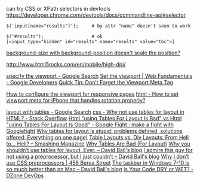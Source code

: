 

can try CSS or XPath selectors in devtools 
https://developer.chrome.com/devtools/docs/commandline-api#selector

    $('input[name="results"]');     # by attr "name" doesn't seem to work

    $("#results");                  # ok
    [<input type=​"hidden" id=​"results" name=​"results" value=​"tbc">​]

[background-size with background-position doesn't scale the position?](http://stackoverflow.com/questions/17033806/background-size-with-background-position-doesnt-scale-the-position?lq=1)

http://www.html5rocks.com/en/mobile/high-dpi/

[specify the viewport - Google Search](https://www.google.co.uk/search?q=specify+the+viewport&oq=specify+the+viewport&aqs=chrome..69i57.3752577j0j7&sourceid=chrome&ie=UTF-8)
[Set the viewport | Web Fundamentals - Google Developers](https://developers.google.com/web/fundamentals/design-and-ui/responsive/fundamentals/set-the-viewport?hl=en)
[Quick Tip: Don’t Forget the Viewport Meta Tag](http://webdesign.tutsplus.com/articles/quick-tip-dont-forget-the-viewport-meta-tag--webdesign-5972)

[How to configure the viewport for responsive pages](https://varvy.com/mobile/configure-viewport.html)
[html - How to set viewport meta for iPhone that handles rotation properly?](http://stackoverflow.com/questions/1230019/how-to-set-viewport-meta-for-iphone-that-handles-rotation-properly)


[layout with tables - Google Search](https://www.google.co.uk/search?q=layout+with+tables&oq=layout+with+tables)
[css - Why not use tables for layout in HTML? - Stack Overflow](http://stackoverflow.com/questions/83073/why-not-use-tables-for-layout-in-html)
[Html "using Tables For Layout Is Bad" vs Html "using Tables For Layout Is Good" - Google Fight : make a fight with Googlefight](http://www.googlefight.com/index.php?lang=en_GB&word1=html+%22using+tables+for+layout+is+bad%22&word2=html+%22using+tables+for+layout+is+good%22)
[Why tables for layout is stupid: problems defined, solutions offered: Everything on one page)](https://www.hotdesign.com/seybold/everything.html)
[Table Layouts vs. Div Layouts: From Hell to... Hell? – Smashing Magazine](https://www.smashingmagazine.com/2009/04/from-table-hell-to-div-hell/)
[Why Tables Are Bad (For Layout)](http://phrogz.net/css/WhyTablesAreBadForLayout.html)
[Why you shouldn’t use tables for layout. Ever. – David Ball's blog](http://daviddickball.uk/2011/04/why-you-shouldnt-use-tables-for-layout-ever/)
[I admire this guy for not using a preprocessor, but I just couldn’t – David Ball's blog](http://daviddickball.uk/2016/03/i-admire-this-guy-for-not-using-a-preprocessor-but-i-just-couldnt/)
[Why I don’t use CSS preprocessors | 456 Berea Street](http://www.456bereastreet.com/archive/201603/why_i_dont_use_css_preprocessors/)
[The taskbar in Windows 7-10 is so much better than on Mac – David Ball's blog](http://daviddickball.uk/2016/03/the-taskbar-in-windows-is-better-than-on-mac/)
[Is Your Code DRY or WET? - DZone DevOps](https://dzone.com/articles/is-your-code-dry-or-wet)
